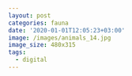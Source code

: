 ```yaml
---
layout: post
categories: fauna
date: '2020-01-01T12:05:23+03:00'
image: /images/animals_14.jpg
image_size: 480x315
tags:
  - digital
---
```

